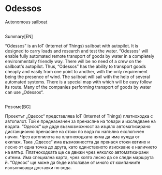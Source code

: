 # Odessos
Autonomous sailboat

<br>
Summary[EN]


“Odessos” is an IoT (Internet of Things) sailboat with autopilot. It is designed to carry loads and research and test the water. “Odessos” will enable fully automated remote transport of goods by water in a completely environmentally friendly way. There will be no need of a crew on the sailboat's autopilot. Thus, “Odessos” has the ability to transport goods cheaply and easily from one point to another, with the only requirement being the presence of wind. The sailboat will sail with the help of several automated systems. There is a special map with which will be easy follow its route. Many of the companies performing transport of goods by water can use „Odessos“.


<br>
Резюме[BG]


Проектът „Одесос“ представлява IoT (Internet of Things) платноходка с автопилот. Той е предназначен за пренасяне на товари и изследване на водата. “Одесос“ ще даде възмозможност за изцяло автоматизирано дистанционно пренасяне на стоки по вода по напълно екологичен начин. Чрез автопилота на платноходката няма да има нужда от екипаж. Така „Одесос“ има възможността да пренася стоки евтино и лесно от една точка до друга, като единственото изискване е наличието на вятър. Платноходката ще се движи чрез няколко автоматизирани ситеми. Има специална карта, чрез която лесно да се следи маршрута й. “Одесос” ще може да бъде използван от много от компаниите изпълняващи доставки по вода.

